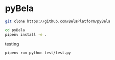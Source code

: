 # pyBela

```bash
git clone https://github.com/BelaPlatform/pyBela
```

```bash
cd pyBela
pipenv install -e .
```

testing
```
pipenv run python test/test.py
```
